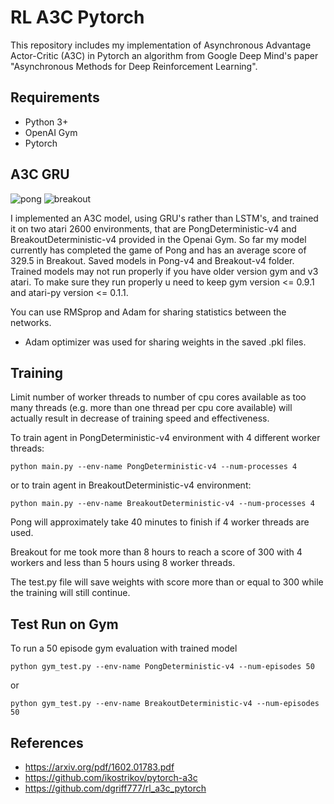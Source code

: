 # RL A3C Pytorch

This repository includes my implementation of Asynchronous Advantage Actor-Critic (A3C) in Pytorch an algorithm from Google Deep Mind's paper "Asynchronous Methods for Deep Reinforcement Learning".

## Requirements

- Python 3+
- OpenAI Gym 
- Pytorch

## A3C GRU
![pong](https://user-images.githubusercontent.com/18737539/27256296-286fdc44-53ce-11e7-8445-e14a173af00d.gif)
![breakout](https://user-images.githubusercontent.com/18737539/27256294-2627d298-53ce-11e7-8dd4-7997ae5386ae.gif)

I implemented an A3C model, using GRU's rather than LSTM's, and trained it on two atari 2600 environments, that are PongDeterministic-v4 and BreakoutDeterministic-v4 provided in the Openai Gym. So far my model currently has completed the game of Pong and has an average score of 329.5 in Breakout. Saved models in Pong-v4 and Breakout-v4 folder. Trained models may not run properly if you have older version gym and v3 atari. To make sure they run properly u need to keep gym version <= 0.9.1 and atari-py version <= 0.1.1.

You can use RMSprop and Adam for sharing statistics between the networks.

- Adam optimizer was used for sharing weights in the saved .pkl files.

## Training
Limit number of worker threads to number of cpu cores available as too many threads (e.g. more than one thread per cpu core available) will actually result in decrease of training speed and effectiveness.

To train agent in PongDeterministic-v4 environment with 4 different worker threads:

```
python main.py --env-name PongDeterministic-v4 --num-processes 4
```

or to train agent in BreakoutDeterministic-v4 environment:

```
python main.py --env-name BreakoutDeterministic-v4 --num-processes 4
```

Pong will approximately take 40 minutes to finish if 4 worker threads are used.

Breakout for me took more than 8 hours to reach a score of 300 with 4 workers and less than 5 hours using 8 worker threads.

The test.py file will save weights with score more than or equal to 300 while the training will still continue.

## Test Run on Gym
To run a 50 episode gym evaluation with trained model

```
python gym_test.py --env-name PongDeterministic-v4 --num-episodes 50
```
or

```
python gym_test.py --env-name BreakoutDeterministic-v4 --num-episodes 50
```

## References

- https://arxiv.org/pdf/1602.01783.pdf
- https://github.com/ikostrikov/pytorch-a3c
- https://github.com/dgriff777/rl_a3c_pytorch
